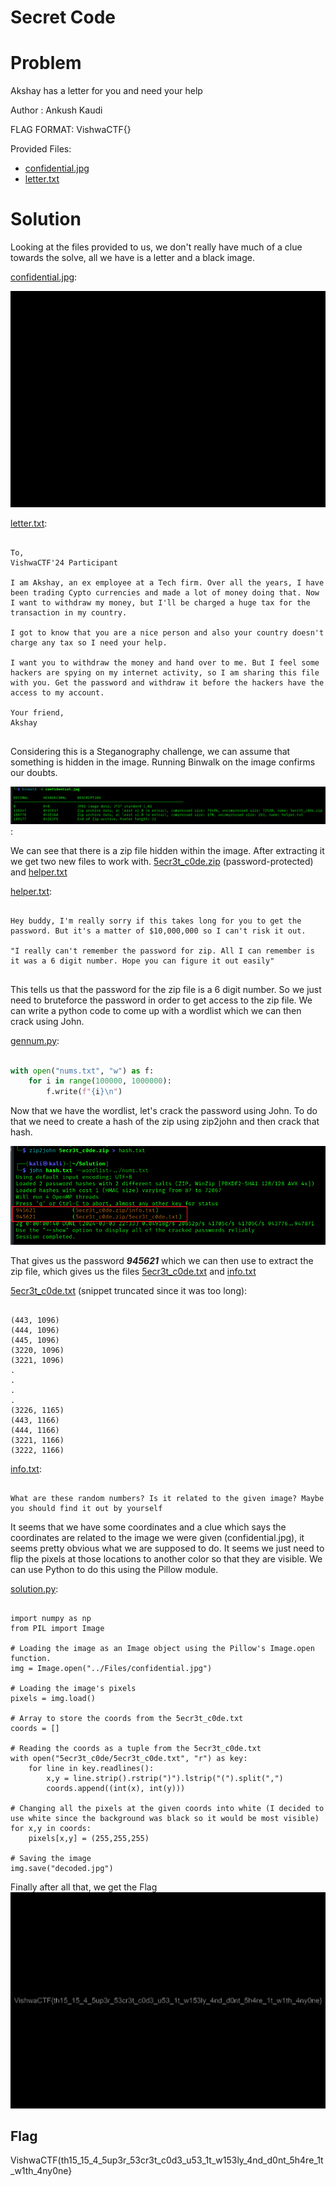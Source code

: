 # Secret Code

# Problem
Akshay has a letter for you and need your help

Author : Ankush Kaudi

FLAG FORMAT:
VishwaCTF{}

Provided Files:
 - [confidential.jpg](Files/confidential.jpg)
 - [letter.txt](Files/letter.txt)

# Solution
Looking at the files provided to us, we don't really have much of a clue towards the solve, all we have is a letter and a black image.

[confidential.jpg](Files/confidential.jpg):

![Black Image](Files/confidential.jpg)

[letter.txt](Files/letter.txt):

```

To,
VishwaCTF'24 Participant

I am Akshay, an ex employee at a Tech firm. Over all the years, I have been trading Cypto currencies and made a lot of money doing that. Now I want to withdraw my money, but I'll be charged a huge tax for the transaction in my country.

I got to know that you are a nice person and also your country doesn't charge any tax so I need your help. 

I want you to withdraw the money and hand over to me. But I feel some hackers are spying on my internet activity, so I am sharing this file with you. Get the password and withdraw it before the hackers have the access to my account.

Your friend,
Akshay


```

Considering this is a Steganography challenge, we can assume that something is hidden in the image. Running Binwalk on the image confirms our doubts.

![Binwalk](Solution/binwalk.png):

We can see that there is a zip file hidden within the image. After extracting it we get two new files to work with. [5ecr3t_c0de.zip](Solution/5ecr3t_c0de.zip) (password-protected) and [helper.txt](Solution/helper.txt)

[helper.txt](Solution/helper.txt):
```

Hey buddy, I'm really sorry if this takes long for you to get the password. But it's a matter of $10,000,000 so I can't risk it out.

"I really can't remember the password for zip. All I can remember is it was a 6 digit number. Hope you can figure it out easily"


```

This tells us that the password for the zip file is a 6 digit number. So we just need to bruteforce the password in order to get access to the zip file. We can write a python code to come up with a wordlist which we can then crack using John.

[gennum.py](Solution/gennum.py):
```python

with open("nums.txt", "w") as f:
    for i in range(100000, 1000000):
        f.write(f"{i}\n")

```
Now that we have the wordlist, let's crack the password using John. To do that we need to create a hash of the zip using zip2john and then crack that hash.

![john.png](Solution/john.png)

That gives us the password _**945621**_ which we can then use to extract the zip file, which gives us the files [5ecr3t_c0de.txt](Solution/5ecr3t_c0de/5ecr3t_c0de.txt) and [info.txt](Solution/5ecr3t_c0de/info.txt)

[5ecr3t_c0de.txt](Solution/5ecr3t_c0de/5ecr3t_c0de.txt) (snippet truncated since it was too long):

```

(443, 1096)
(444, 1096)
(445, 1096)
(3220, 1096)
(3221, 1096)
.
.
.
.
(3226, 1165)
(443, 1166)
(444, 1166)
(3221, 1166)
(3222, 1166)

```

[info.txt](Solution/5ecr3t_c0de/info.txt):
```

What are these random numbers? Is it related to the given image? Maybe you should find it out by yourself

```

It seems that we have some coordinates and a clue which says the coordinates are related to the image we were given (confidential.jpg), it seems pretty obvious what we are supposed to do.
It seems we just need to flip the pixels at those locations to another color so that they are visible. We can use Python to do this using the Pillow module.

[solution.py](Solution/solution.py):
```

import numpy as np
from PIL import Image

# Loading the image as an Image object using the Pillow's Image.open function.
img = Image.open("../Files/confidential.jpg")

# Loading the image's pixels
pixels = img.load()

# Array to store the coords from the 5ecr3t_c0de.txt
coords = []

# Reading the coords as a tuple from the 5ecr3t_c0de.txt
with open("5ecr3t_c0de/5ecr3t_c0de.txt", "r") as key:
    for line in key.readlines():
        x,y = line.strip().rstrip(")").lstrip("(").split(",")
        coords.append((int(x), int(y)))

# Changing all the pixels at the given coords into white (I decided to use white since the background was black so it would be most visible)
for x,y in coords:
    pixels[x,y] = (255,255,255)

# Saving the image
img.save("decoded.jpg")

```

Finally after all that, we get the Flag
![Flag](Solution/decoded.jpg)

## Flag
VishwaCTF(th15_15_4_5up3r_53cr3t_c0d3_u53_1t_w153ly_4nd_d0nt_5h4re_1t_w1th_4ny0ne}
